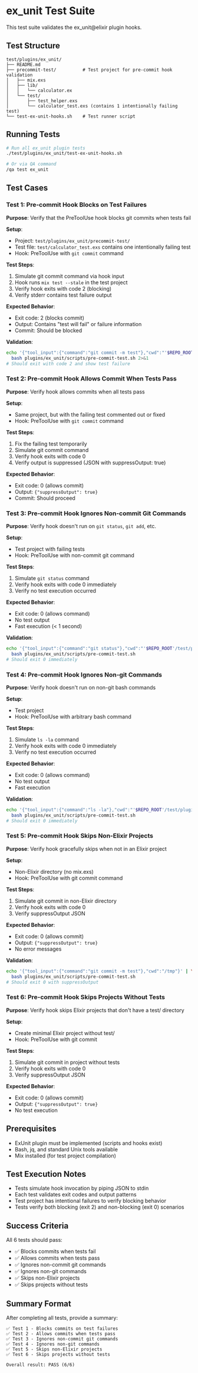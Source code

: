 # ex_unit Test Suite

This test suite validates the ex_unit@elixir plugin hooks.

## Test Structure

```
test/plugins/ex_unit/
├── README.md
├── precommit-test/          # Test project for pre-commit hook validation
│   ├── mix.exs
│   ├── lib/
│   │   └── calculator.ex
│   └── test/
│       ├── test_helper.exs
│       └── calculator_test.exs (contains 1 intentionally failing test)
└── test-ex-unit-hooks.sh    # Test runner script
```

## Running Tests

```bash
# Run all ex_unit plugin tests
./test/plugins/ex_unit/test-ex-unit-hooks.sh

# Or via QA command
/qa test ex_unit
```

## Test Cases

### Test 1: Pre-commit Hook Blocks on Test Failures

**Purpose**: Verify that the PreToolUse hook blocks git commits when tests fail

**Setup**:
- Project: `test/plugins/ex_unit/precommit-test/`
- Test file: `test/calculator_test.exs` contains one intentionally failing test
- Hook: PreToolUse with `git commit` command

**Test Steps**:
1. Simulate git commit command via hook input
2. Hook runs `mix test --stale` in the test project
3. Verify hook exits with code 2 (blocking)
4. Verify stderr contains test failure output

**Expected Behavior**:
- Exit code: 2 (blocks commit)
- Output: Contains "test will fail" or failure information
- Commit: Should be blocked

**Validation**:
```bash
echo '{"tool_input":{"command":"git commit -m test"},"cwd":"'$REPO_ROOT'/test/plugins/ex_unit/precommit-test"}' | \
  bash plugins/ex_unit/scripts/pre-commit-test.sh 2>&1
# Should exit with code 2 and show test failure
```

### Test 2: Pre-commit Hook Allows Commit When Tests Pass

**Purpose**: Verify hook allows commits when all tests pass

**Setup**:
- Same project, but with the failing test commented out or fixed
- Hook: PreToolUse with `git commit` command

**Test Steps**:
1. Fix the failing test temporarily
2. Simulate git commit command
3. Verify hook exits with code 0
4. Verify output is suppressed (JSON with suppressOutput: true)

**Expected Behavior**:
- Exit code: 0 (allows commit)
- Output: `{"suppressOutput": true}`
- Commit: Should proceed

### Test 3: Pre-commit Hook Ignores Non-commit Git Commands

**Purpose**: Verify hook doesn't run on `git status`, `git add`, etc.

**Setup**:
- Test project with failing tests
- Hook: PreToolUse with non-commit git command

**Test Steps**:
1. Simulate `git status` command
2. Verify hook exits with code 0 immediately
3. Verify no test execution occurred

**Expected Behavior**:
- Exit code: 0 (allows command)
- No test output
- Fast execution (< 1 second)

**Validation**:
```bash
echo '{"tool_input":{"command":"git status"},"cwd":"'$REPO_ROOT'/test/plugins/ex_unit/precommit-test"}' | \
  bash plugins/ex_unit/scripts/pre-commit-test.sh
# Should exit 0 immediately
```

### Test 4: Pre-commit Hook Ignores Non-git Commands

**Purpose**: Verify hook doesn't run on non-git bash commands

**Setup**:
- Test project
- Hook: PreToolUse with arbitrary bash command

**Test Steps**:
1. Simulate `ls -la` command
2. Verify hook exits with code 0 immediately
3. Verify no test execution occurred

**Expected Behavior**:
- Exit code: 0 (allows command)
- No test output
- Fast execution

**Validation**:
```bash
echo '{"tool_input":{"command":"ls -la"},"cwd":"'$REPO_ROOT'/test/plugins/ex_unit/precommit-test"}' | \
  bash plugins/ex_unit/scripts/pre-commit-test.sh
# Should exit 0 immediately
```

### Test 5: Pre-commit Hook Skips Non-Elixir Projects

**Purpose**: Verify hook gracefully skips when not in an Elixir project

**Setup**:
- Non-Elixir directory (no mix.exs)
- Hook: PreToolUse with git commit command

**Test Steps**:
1. Simulate git commit in non-Elixir directory
2. Verify hook exits with code 0
3. Verify suppressOutput JSON

**Expected Behavior**:
- Exit code: 0 (allows commit)
- Output: `{"suppressOutput": true}`
- No error messages

**Validation**:
```bash
echo '{"tool_input":{"command":"git commit -m test"},"cwd":"/tmp"}' | \
  bash plugins/ex_unit/scripts/pre-commit-test.sh
# Should exit 0 with suppressOutput
```

### Test 6: Pre-commit Hook Skips Projects Without Tests

**Purpose**: Verify hook skips Elixir projects that don't have a test/ directory

**Setup**:
- Create minimal Elixir project without test/
- Hook: PreToolUse with git commit

**Test Steps**:
1. Simulate git commit in project without tests
2. Verify hook exits with code 0
3. Verify suppressOutput JSON

**Expected Behavior**:
- Exit code: 0 (allows commit)
- Output: `{"suppressOutput": true}`
- No test execution

## Prerequisites

- ExUnit plugin must be implemented (scripts and hooks exist)
- Bash, jq, and standard Unix tools available
- Mix installed (for test project compilation)

## Test Execution Notes

- Tests simulate hook invocation by piping JSON to stdin
- Each test validates exit codes and output patterns
- Test project has intentional failures to verify blocking behavior
- Tests verify both blocking (exit 2) and non-blocking (exit 0) scenarios

## Success Criteria

All 6 tests should pass:
- ✅ Blocks commits when tests fail
- ✅ Allows commits when tests pass
- ✅ Ignores non-commit git commands
- ✅ Ignores non-git commands
- ✅ Skips non-Elixir projects
- ✅ Skips projects without tests

## Summary Format

After completing all tests, provide a summary:

```
✅ Test 1 - Blocks commits on test failures
✅ Test 2 - Allows commits when tests pass
✅ Test 3 - Ignores non-commit git commands
✅ Test 4 - Ignores non-git commands
✅ Test 5 - Skips non-Elixir projects
✅ Test 6 - Skips projects without tests

Overall result: PASS (6/6)
```
